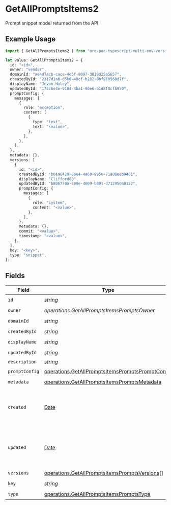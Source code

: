 # GetAllPromptsItems2

Prompt snippet model returned from the API

## Example Usage

```typescript
import { GetAllPromptsItems2 } from "orq-poc-typescript-multi-env-version/models/operations";

let value: GetAllPromptsItems2 = {
  id: "<id>",
  owner: "vendor",
  domainId: "ae4d7acb-cace-4e5f-9097-3818d25a5657",
  createdById: "2317d1a6-d5b6-48cf-b282-0bf910560d7f",
  displayName: "Jevon.Haley",
  updatedById: "175c6e3e-9184-4ba1-96e6-b1d8f8cfb950",
  promptConfig: {
    messages: [
      {
        role: "exception",
        content: [
          {
            type: "text",
            text: "<value>",
          },
        ],
      },
    ],
  },
  metadata: {},
  versions: [
    {
      id: "<id>",
      createdById: "b0ea6429-6be4-4a60-9950-71a88eeb9401",
      displayName: "Clifford80",
      updatedById: "b806770a-408e-4009-b801-d712950a0122",
      promptConfig: {
        messages: [
          {
            role: "system",
            content: "<value>",
          },
        ],
      },
      metadata: {},
      commit: "<value>",
      timestamp: "<value>",
    },
  ],
  key: "<key>",
  type: "snippet",
};
```

## Fields

| Field                                                                                                                | Type                                                                                                                 | Required                                                                                                             | Description                                                                                                          |
| -------------------------------------------------------------------------------------------------------------------- | -------------------------------------------------------------------------------------------------------------------- | -------------------------------------------------------------------------------------------------------------------- | -------------------------------------------------------------------------------------------------------------------- |
| `id`                                                                                                                 | *string*                                                                                                             | :heavy_check_mark:                                                                                                   | N/A                                                                                                                  |
| `owner`                                                                                                              | *operations.GetAllPromptsItemsPromptsOwner*                                                                          | :heavy_check_mark:                                                                                                   | N/A                                                                                                                  |
| `domainId`                                                                                                           | *string*                                                                                                             | :heavy_check_mark:                                                                                                   | N/A                                                                                                                  |
| `createdById`                                                                                                        | *string*                                                                                                             | :heavy_check_mark:                                                                                                   | N/A                                                                                                                  |
| `displayName`                                                                                                        | *string*                                                                                                             | :heavy_check_mark:                                                                                                   | N/A                                                                                                                  |
| `updatedById`                                                                                                        | *string*                                                                                                             | :heavy_check_mark:                                                                                                   | N/A                                                                                                                  |
| `description`                                                                                                        | *string*                                                                                                             | :heavy_minus_sign:                                                                                                   | N/A                                                                                                                  |
| `promptConfig`                                                                                                       | [operations.GetAllPromptsItemsPromptsPromptConfig](../../models/operations/getallpromptsitemspromptspromptconfig.md) | :heavy_check_mark:                                                                                                   | N/A                                                                                                                  |
| `metadata`                                                                                                           | [operations.GetAllPromptsItemsPromptsMetadata](../../models/operations/getallpromptsitemspromptsmetadata.md)         | :heavy_check_mark:                                                                                                   | N/A                                                                                                                  |
| `created`                                                                                                            | [Date](https://developer.mozilla.org/en-US/docs/Web/JavaScript/Reference/Global_Objects/Date)                        | :heavy_minus_sign:                                                                                                   | The date and time the resource was created                                                                           |
| `updated`                                                                                                            | [Date](https://developer.mozilla.org/en-US/docs/Web/JavaScript/Reference/Global_Objects/Date)                        | :heavy_minus_sign:                                                                                                   | The date and time the resource was last updated                                                                      |
| `versions`                                                                                                           | [operations.GetAllPromptsItemsPromptsVersions](../../models/operations/getallpromptsitemspromptsversions.md)[]       | :heavy_check_mark:                                                                                                   | N/A                                                                                                                  |
| `key`                                                                                                                | *string*                                                                                                             | :heavy_check_mark:                                                                                                   | N/A                                                                                                                  |
| `type`                                                                                                               | [operations.GetAllPromptsItemsPromptsType](../../models/operations/getallpromptsitemspromptstype.md)                 | :heavy_check_mark:                                                                                                   | N/A                                                                                                                  |